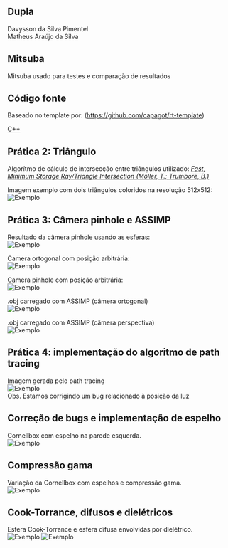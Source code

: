 ## Dupla

Davysson da Silva Pimentel</br>
Matheus Araújo da Silva

## Mitsuba

Mitsuba usado para testes e comparação de resultados

## Código fonte

Baseado no template por: (https://github.com/capagot/rt-template)

[C++](https://github.com/matheus2101/pbr/tree/master/source)

## Prática 2: Triângulo

Algorítmo de cálculo de intersecção entre triângulos utilizado: [*Fast, Minimum Storage Ray/Triangle Intersection (Möller, T.; Trumbore, B.)*](https://cadxfem.org/inf/Fast%20MinimumStorage%20RayTriangle%20Intersection.pdf)

Imagem exemplo com dois triângulos coloridos na resolução 512x512:
![Exemplo](https://raw.githubusercontent.com/matheus2101/pbr/master/exercises/triangles.png)

## Prática 3: Câmera pinhole e ASSIMP

Resultado da câmera pinhole usando as esferas:</br>
![Exemplo](https://raw.githubusercontent.com/matheus2101/pbr/master/exercises/pinhole.png)

Camera ortogonal com posição arbitrária:</br>
![Exemplo](https://raw.githubusercontent.com/matheus2101/pbr/master/exercises/arbitrary_ortho.png)

Camera pinhole com posição arbitrária:</br>
![Exemplo](https://raw.githubusercontent.com/matheus2101/pbr/master/exercises/arbitrary.png)

.obj carregado com ASSIMP (câmera ortogonal)</br>
![Exemplo](https://raw.githubusercontent.com/matheus2101/pbr/master/exercises/monkey.png)

.obj carregado com ASSIMP (câmera perspectiva)</br>
![Exemplo](https://raw.githubusercontent.com/matheus2101/pbr/master/exercises/pinhole_monkey.png)

## Prática 4: implementação do algoritmo de path tracing

Imagem gerada pelo path tracing</br>
![Exemplo](https://raw.githubusercontent.com/matheus2101/pbr/master/exercises/error.jpg)</br>
Obs. Estamos corrigindo um bug relacionado à posição da luz

## Correção de bugs e implementação de espelho

Cornellbox com espelho na parede esquerda.</br>
![Exemplo](https://raw.githubusercontent.com/matheus2101/pbr/master/exercises/cornellbox.jpg)</br>

## Compressão gama

Variação da Cornellbox com espelhos e compressão gama.</br>
![Exemplo](https://raw.githubusercontent.com/matheus2101/pbr/master/exercises/gamma.jpg)</br>

## Cook-Torrance, difusos e dielétricos

Esfera Cook-Torrance e esfera difusa envolvidas por dielétrico.</br>
![Exemplo](https://raw.githubusercontent.com/matheus2101/pbr/master/exercises/cooktorrance.jpg)
![Exemplo](https://raw.githubusercontent.com/matheus2101/pbr/master/exercises/diffuse.jpg)</br>
